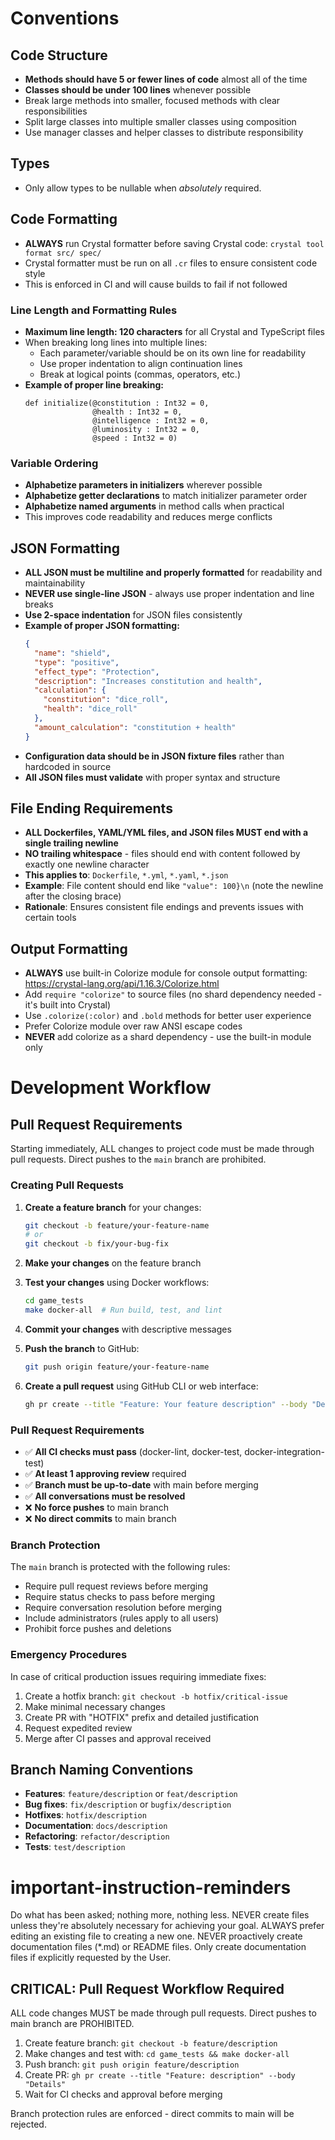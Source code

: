 # Conventions

## Code Structure
- **Methods should have 5 or fewer lines of code** almost all of the time
- **Classes should be under 100 lines** whenever possible
- Break large methods into smaller, focused methods with clear responsibilities
- Split large classes into multiple smaller classes using composition
- Use manager classes and helper classes to distribute responsibility

## Types
- Only allow types to be nullable when *absolutely* required.

## Code Formatting
- **ALWAYS** run Crystal formatter before saving Crystal code: `crystal tool format src/ spec/`
- Crystal formatter must be run on all `.cr` files to ensure consistent code style
- This is enforced in CI and will cause builds to fail if not followed

### Line Length and Formatting Rules
- **Maximum line length: 120 characters** for all Crystal and TypeScript files
- When breaking long lines into multiple lines:
  - Each parameter/variable should be on its own line for readability
  - Use proper indentation to align continuation lines
  - Break at logical points (commas, operators, etc.)
- **Example of proper line breaking:**
  ```crystal
  def initialize(@constitution : Int32 = 0,
                 @health : Int32 = 0,
                 @intelligence : Int32 = 0,
                 @luminosity : Int32 = 0,
                 @speed : Int32 = 0)
  ```

### Variable Ordering
- **Alphabetize parameters in initializers** wherever possible
- **Alphabetize getter declarations** to match initializer parameter order
- **Alphabetize named arguments** in method calls when practical
- This improves code readability and reduces merge conflicts

## JSON Formatting
- **ALL JSON must be multiline and properly formatted** for readability and maintainability
- **NEVER use single-line JSON** - always use proper indentation and line breaks
- **Use 2-space indentation** for JSON files consistently
- **Example of proper JSON formatting:**
  ```json
  {
    "name": "shield",
    "type": "positive",
    "effect_type": "Protection",
    "description": "Increases constitution and health",
    "calculation": {
      "constitution": "dice_roll",
      "health": "dice_roll"
    },
    "amount_calculation": "constitution + health"
  }
  ```
- **Configuration data should be in JSON fixture files** rather than hardcoded in source
- **All JSON files must validate** with proper syntax and structure

## File Ending Requirements
- **ALL Dockerfiles, YAML/YML files, and JSON files MUST end with a single trailing newline**
- **NO trailing whitespace** - files should end with content followed by exactly one newline character
- **This applies to**: `Dockerfile`, `*.yml`, `*.yaml`, `*.json`
- **Example**: File content should end like `"value": 100}\n` (note the newline after the closing brace)
- **Rationale**: Ensures consistent file endings and prevents issues with certain tools

## Output Formatting
- **ALWAYS** use built-in Colorize module for console output formatting: https://crystal-lang.org/api/1.16.3/Colorize.html
- Add `require "colorize"` to source files (no shard dependency needed - it's built into Crystal)
- Use `.colorize(:color)` and `.bold` methods for better user experience
- Prefer Colorize module over raw ANSI escape codes
- **NEVER** add colorize as a shard dependency - use the built-in module only

# Development Workflow

## Pull Request Requirements
Starting immediately, ALL changes to project code must be made through pull requests. Direct pushes to the `main` branch are prohibited.

### Creating Pull Requests
1. **Create a feature branch** for your changes:
   ```bash
   git checkout -b feature/your-feature-name
   # or
   git checkout -b fix/your-bug-fix
   ```

2. **Make your changes** on the feature branch
3. **Test your changes** using Docker workflows:
   ```bash
   cd game_tests
   make docker-all  # Run build, test, and lint
   ```

4. **Commit your changes** with descriptive messages
5. **Push the branch** to GitHub:
   ```bash
   git push origin feature/your-feature-name
   ```

6. **Create a pull request** using GitHub CLI or web interface:
   ```bash
   gh pr create --title "Feature: Your feature description" --body "Detailed description of changes"
   ```

### Pull Request Requirements
- ✅ **All CI checks must pass** (docker-lint, docker-test, docker-integration-test)
- ✅ **At least 1 approving review** required
- ✅ **Branch must be up-to-date** with main before merging
- ✅ **All conversations must be resolved**
- ❌ **No force pushes** to main branch
- ❌ **No direct commits** to main branch

### Branch Protection
The `main` branch is protected with the following rules:
- Require pull request reviews before merging
- Require status checks to pass before merging
- Require conversation resolution before merging
- Include administrators (rules apply to all users)
- Prohibit force pushes and deletions

### Emergency Procedures
In case of critical production issues requiring immediate fixes:
1. Create a hotfix branch: `git checkout -b hotfix/critical-issue`
2. Make minimal necessary changes
3. Create PR with "HOTFIX" prefix and detailed justification
4. Request expedited review
5. Merge after CI passes and approval received

## Branch Naming Conventions
- **Features**: `feature/description` or `feat/description`
- **Bug fixes**: `fix/description` or `bugfix/description`
- **Hotfixes**: `hotfix/description`
- **Documentation**: `docs/description`
- **Refactoring**: `refactor/description`
- **Tests**: `test/description`

# important-instruction-reminders
Do what has been asked; nothing more, nothing less.
NEVER create files unless they're absolutely necessary for achieving your goal.
ALWAYS prefer editing an existing file to creating a new one.
NEVER proactively create documentation files (*.md) or README files. Only create documentation files if explicitly requested by the User.

## CRITICAL: Pull Request Workflow Required
ALL code changes MUST be made through pull requests. Direct pushes to main branch are PROHIBITED.
1. Create feature branch: `git checkout -b feature/description`
2. Make changes and test with: `cd game_tests && make docker-all`
3. Push branch: `git push origin feature/description`
4. Create PR: `gh pr create --title "Feature: description" --body "Details"`
5. Wait for CI checks and approval before merging

Branch protection rules are enforced - direct commits to main will be rejected.